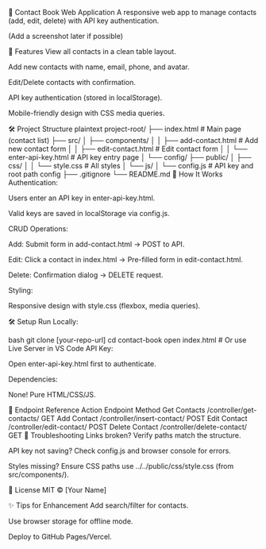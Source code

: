 📒 Contact Book Web Application
A responsive web app to manage contacts (add, edit, delete) with API key authentication.

(Add a screenshot later if possible)

🚀 Features
View all contacts in a clean table layout.

Add new contacts with name, email, phone, and avatar.

Edit/Delete contacts with confirmation.

API key authentication (stored in localStorage).

Mobile-friendly design with CSS media queries.

🛠 Project Structure
plaintext
project-root/
├── index.html            # Main page (contact list)
├── src/
│   ├── components/
│   │   ├── add-contact.html     # Add new contact form
│   │   ├── edit-contact.html    # Edit contact form
│   │   └── enter-api-key.html   # API key entry page
│   └── config/
├── public/
│   ├── css/
│   │   └── style.css     # All styles
│   └── js/
│       └── config.js     # API key and root path config
├── .gitignore
└── README.md
🔌 How It Works
Authentication:

Users enter an API key in enter-api-key.html.

Valid keys are saved in localStorage via config.js.

CRUD Operations:

Add: Submit form in add-contact.html → POST to API.

Edit: Click a contact in index.html → Pre-filled form in edit-contact.html.

Delete: Confirmation dialog → DELETE request.

Styling:

Responsive design with style.css (flexbox, media queries).

🛠 Setup
Run Locally:

bash
git clone [your-repo-url]
cd contact-book
open index.html  # Or use Live Server in VS Code
API Key:

Open enter-api-key.html first to authenticate.

Dependencies:

None! Pure HTML/CSS/JS.

🔗 Endpoint Reference
Action	Endpoint	Method
Get Contacts	/controller/get-contacts/	GET
Add Contact	/controller/insert-contact/	POST
Edit Contact	/controller/edit-contact/	POST
Delete Contact	/controller/delete-contact/	GET
🐞 Troubleshooting
Links broken? Verify paths match the structure.

API key not saving? Check config.js and browser console for errors.

Styles missing? Ensure CSS paths use ../../public/css/style.css (from src/components/).

📜 License
MIT © [Your Name]

✨ Tips for Enhancement
Add search/filter for contacts.

Use browser storage for offline mode.

Deploy to GitHub Pages/Vercel.

